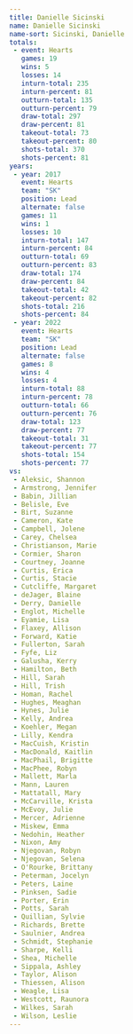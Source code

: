 ```yaml
---
title: Danielle Sicinski
name: Danielle Sicinski
name-sort: Sicinski, Danielle
totals:
 - event: Hearts
   games: 19
   wins: 5
   losses: 14
   inturn-total: 235
   inturn-percent: 81
   outturn-total: 135
   outturn-percent: 79
   draw-total: 297
   draw-percent: 81
   takeout-total: 73
   takeout-percent: 80
   shots-total: 370
   shots-percent: 81
years:
 - year: 2017
   event: Hearts
   team: "SK"
   position: Lead
   alternate: false
   games: 11
   wins: 1
   losses: 10
   inturn-total: 147
   inturn-percent: 84
   outturn-total: 69
   outturn-percent: 83
   draw-total: 174
   draw-percent: 84
   takeout-total: 42
   takeout-percent: 82
   shots-total: 216
   shots-percent: 84
 - year: 2022
   event: Hearts
   team: "SK"
   position: Lead
   alternate: false
   games: 8
   wins: 4
   losses: 4
   inturn-total: 88
   inturn-percent: 78
   outturn-total: 66
   outturn-percent: 76
   draw-total: 123
   draw-percent: 77
   takeout-total: 31
   takeout-percent: 77
   shots-total: 154
   shots-percent: 77
vs:
 - Aleksic, Shannon
 - Armstrong, Jennifer
 - Babin, Jillian
 - Belisle, Eve
 - Birt, Suzanne
 - Cameron, Kate
 - Campbell, Jolene
 - Carey, Chelsea
 - Christianson, Marie
 - Cormier, Sharon
 - Courtney, Joanne
 - Curtis, Erica
 - Curtis, Stacie
 - Cutcliffe, Margaret
 - deJager, Blaine
 - Derry, Danielle
 - Englot, Michelle
 - Eyamie, Lisa
 - Flaxey, Allison
 - Forward, Katie
 - Fullerton, Sarah
 - Fyfe, Liz
 - Galusha, Kerry
 - Hamilton, Beth
 - Hill, Sarah
 - Hill, Trish
 - Homan, Rachel
 - Hughes, Meaghan
 - Hynes, Julie
 - Kelly, Andrea
 - Koehler, Megan
 - Lilly, Kendra
 - MacCuish, Kristin
 - MacDonald, Kaitlin
 - MacPhail, Brigitte
 - MacPhee, Robyn
 - Mallett, Marla
 - Mann, Lauren
 - Mattatall, Mary
 - McCarville, Krista
 - McEvoy, Julie
 - Mercer, Adrienne
 - Miskew, Emma
 - Nedohin, Heather
 - Nixon, Amy
 - Njegovan, Robyn
 - Njegovan, Selena
 - O'Rourke, Brittany
 - Peterman, Jocelyn
 - Peters, Laine
 - Pinksen, Sadie
 - Porter, Erin
 - Potts, Sarah
 - Quillian, Sylvie
 - Richards, Brette
 - Saulnier, Andrea
 - Schmidt, Stephanie
 - Sharpe, Kelli
 - Shea, Michelle
 - Sippala, Ashley
 - Taylor, Alison
 - Thiessen, Alison
 - Weagle, Lisa
 - Westcott, Raunora
 - Wilkes, Sarah
 - Wilson, Leslie
---
```

